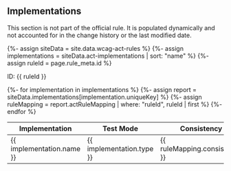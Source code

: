 ## Implementations

This section is not part of the official rule. It is populated dynamically and 
not accounted for in the change history or the last modified date.

{%- assign siteData = site.data.wcag-act-rules %}
{%- assign implementations = siteData.act-implementations | sort: "name" %}
{%- assign ruleId = page.rule_meta.id %}

ID: {{ ruleId }}

<table>
  <thead>
    <tr>
     <th>Implementation</th>
     <th>Test Mode</th>
     <th>Consistency</th>
     <th>Report</th>
    </tr>
  </thead>
  <tbody>
    {%- for implementation in implementations %}
      {%- assign report = siteData.implementations[implementation.uniqueKey] %}
      {%- assign ruleMapping = report.actRuleMapping | where: "ruleId", ruleId | first %}
      <tr>
        <td>{{ implementation.name }}</td>
        <td>{{ implementation.type }}</td>
        <td>{{ ruleMapping.consistency }}</td>
        <td><a href="#">Report</a></td>
      </tr>
    {%- endfor %}
  </tbody>
</table>

